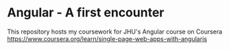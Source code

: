 # Angular - A first encounter

This repository hosts my coursework for JHU's Angular course on Coursera
https://www.coursera.org/learn/single-page-web-apps-with-angularjs
